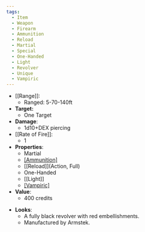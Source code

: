 ```yaml
---
tags:
  - Item
  - Weapon
  - Firearm
  - Ammunition
  - Reload
  - Martial
  - Special
  - One-Handed
  - Light
  - Revolver
  - Unique
  - Vampiric
---
```

- [[Range]]:
	- Ranged: 5-70-140ft
- **Target:**
	- One Target
- **Damage**:
	- 1d10+DEX piercing
- [[Rate of Fire]]:
	- 1
- **Properties**:
	- Martial
	* [[Ammunition]](6)
	* [[Reload]](Action, Full)
	* One-Handed
	* [[Light]]
	* [[Vampiric]](25%)
- **Value**:
	- 400 credits
* **Looks**:
	* A fully black revolver with red embellishments.
	* Manufactured by Armstek.